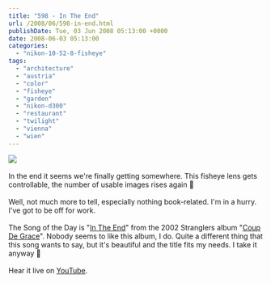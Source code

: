 ```yaml
---
title: "598 - In The End"
url: /2008/06/598-in-end.html
publishDate: Tue, 03 Jun 2008 05:13:00 +0000
date: 2008-06-03 05:13:00
categories: 
  - "nikon-10-52-8-fisheye"
tags: 
  - "architecture"
  - "austria"
  - "color"
  - "fisheye"
  - "garden"
  - "nikon-d300"
  - "restaurant"
  - "twilight"
  - "vienna"
  - "wien"
---
```

<a href="https://d25zfm9zpd7gm5.cloudfront.net/1200x1200/2008/20080602_211707_ps.jpg" target="_blank"><img src="https://d25zfm9zpd7gm5.cloudfront.net/0600x0600/2008/20080602_211707_ps.jpg"/></a><br/><br/><a href="https://d25zfm9zpd7gm5.cloudfront.net/1200x1200/2008/20080602_192723_ps.jpg" target="_blank"><img alt="" border="0" src="https://d25zfm9zpd7gm5.cloudfront.net/0150x0150/2008/20080602_192723_ps.jpg" style="margin: 0pt 0px 0pt 10px; float: right;"/></a> In the end it seems we're finally getting somewhere. This fisheye lens gets controllable, the number of usable images rises again 🙂<br/><br/>Well, not much more to tell, especially nothing book-related. I'm in a hurry. I've got to be off for work.<br/><br/>The Song of the Day is "<a href="http://www.sweetslyrics.com/530315.Stranglers%20-%20In%20The%20End%20.html" target="_blank">In The End</a>" from the 2002 Stranglers album "<a href="http://www.amazon.co.uk/Coup-Grace-Stranglers/dp/B0000240YA" target="_blank">Coup De Grace</a>". Nobody seems to like this album, I do. Quite a different thing that this song wants to say, but it's beautiful and the title fits my needs. I take it anyway 🙂<br/><br/>Hear it live on <a href="http://www.youtube.com/watch?v=cjMG2aOg2Ss" target="_blank">YouTube</a>.
